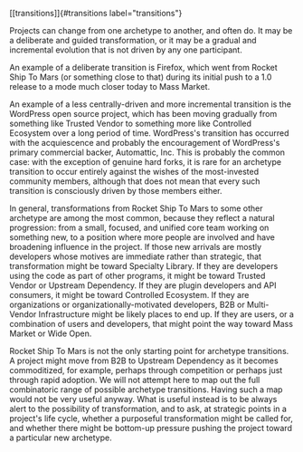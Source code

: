 [\[transitions\]]{#transitions label="transitions"}

Projects can change from one archetype to another, and often do. It may
be a deliberate and guided transformation, or it may be a gradual and
incremental evolution that is not driven by any one participant.

An example of a deliberate transition is Firefox, which went from Rocket
Ship To Mars (or something close to that) during its initial push to a
1.0 release to a mode much closer today to Mass Market.

An example of a less centrally-driven and more incremental transition is
the WordPress open source project, which has been moving gradually from
something like Trusted Vendor to something more like Controlled
Ecosystem over a long period of time. WordPress's transition has
occurred with the acquiescence and probably the encouragement of
WordPress's primary commercial backer, Automattic, Inc. This is probably
the common case: with the exception of genuine hard forks, it is rare
for an archetype transition to occur entirely against the wishes of the
most-invested community members, although that does not mean that every
such transition is consciously driven by those members either.

In general, transformations from Rocket Ship To Mars to some other
archetype are among the most common, because they reflect a natural
progression: from a small, focused, and unified core team working on
something new, to a position where more people are involved and have
broadening influence in the project. If those new arrivals are mostly
developers whose motives are immediate rather than strategic, that
transformation might be toward Specialty Library. If they are developers
using the code as part of other programs, it might be toward Trusted
Vendor or Upstream Dependency. If they are plugin developers and API
consumers, it might be toward Controlled Ecosystem. If they are
organizations or organizationally-motivated developers, B2B or
Multi-Vendor Infrastructure might be likely places to end up. If they
are users, or a combination of users and developers, that might point
the way toward Mass Market or Wide Open.

Rocket Ship To Mars is not the only starting point for archetype
transitions. A project might move from B2B to Upstream Dependency as it
becomes commoditized, for example, perhaps through competition or
perhaps just through rapid adoption. We will not attempt here to map out
the full combinatoric range of possible archetype transitions. Having
such a map would not be very useful anyway. What is useful instead is to
be always alert to the possibility of transformation, and to ask, at
strategic points in a project's life cycle, whether a purposeful
transformation might be called for, and whether there might be bottom-up
pressure pushing the project toward a particular new archetype.

